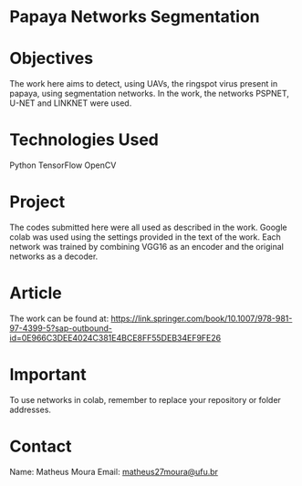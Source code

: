 ﻿# Papaya Networks Segmentation

# Objectives
The work here aims to detect, using UAVs, the ringspot virus present in papaya, using segmentation networks.
In the work, the networks PSPNET, U-NET and LINKNET were used.

# Technologies Used

Python
TensorFlow
OpenCV

# Project

The codes submitted here were all used as described in the work. 
Google colab was used using the settings provided in the text of the work.
Each network was trained by combining VGG16 as an encoder and the original networks as a decoder.

# Article

The work can be found at: 
https://link.springer.com/book/10.1007/978-981-97-4399-5?sap-outbound-id=0E966C3DEE4024C381E4BCE8FF55DEB34EF9FE26

# Important

To use networks in colab, remember to replace your repository or folder addresses.

# Contact

Name: Matheus Moura
Email: matheus27moura@ufu.br
